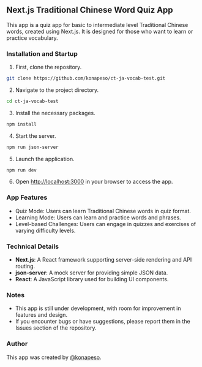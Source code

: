 ## Next.js Traditional Chinese Word Quiz App

This app is a quiz app for basic to intermediate level Traditional Chinese words, created using Next.js. It is designed for those who want to learn or practice vocabulary.

### Installation and Startup

1. First, clone the repository.

```bash
git clone https://github.com/konapeso/ct-ja-vocab-test.git
```

2. Navigate to the project directory.

```bash
cd ct-ja-vocab-test
```

3. Install the necessary packages.

```bash
npm install
```

4. Start the server.

```bash
npm run json-server
```

5. Launch the application.

```bash
npm run dev
```

6. Open [http://localhost:3000](http://localhost:3000) in your browser to access the app.

### App Features

- Quiz Mode: Users can learn Traditional Chinese words in quiz format.
- Learning Mode: Users can learn and practice words and phrases.
- Level-based Challenges: Users can engage in quizzes and exercises of varying difficulty levels.

### Technical Details

- **Next.js**: A React framework supporting server-side rendering and API routing.
- **json-server**: A mock server for providing simple JSON data.
- **React**: A JavaScript library used for building UI components.

### Notes

- This app is still under development, with room for improvement in features and design.
- If you encounter bugs or have suggestions, please report them in the Issues section of the repository.

### Author

This app was created by [@konapeso](https://github.com/konapeso).
